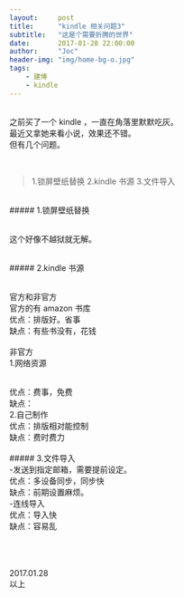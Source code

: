 ```yaml
---
layout:     post
title:      "kindle 相关问题3"
subtitle:   "这是个需要折腾的世界"
date:       2017-01-28 22:00:00
author:     "Joc"
header-img: "img/home-bg-o.jpg"
tags:
    - 建博
    - kindle
---
```


<br>之前买了一个 kindle ，一直在角落里默默吃灰。
<br>最近又拿她来看小说，效果还不错。
<br>但有几个问题。

<br> 

> 1.锁屏壁纸替换
> 2.kindle 书源
> 3.文件导入


<br> ##### 1.锁屏壁纸替换

<br>这个好像不越狱就无解。

<br>##### 2.kindle 书源

<br>官方和非官方
<br>官方的有 amazon 书库
<br>优点：排版好。省事
<br>缺点：有些书没有，花钱
<br>
<br>非官方
<br>1.网络资源

<br>优点：费事，免费
<br>缺点：
<br>2.自己制作
<br>优点：排版相对能控制
<br>缺点：费时费力
<br>
<br> ##### 3.文件导入
<br> -发送到指定邮箱，需要提前设定。
<br>优点：多设备同步，同步快
<br>缺点：前期设置麻烦。
<br> -连线导入
<br>优点：导入快
<br>缺点：容易乱
<br>
<br>


<br>
<br>2017.01.28
<br>以上





